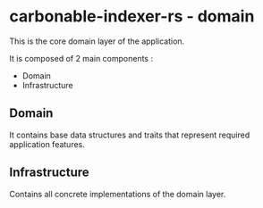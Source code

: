 # carbonable-indexer-rs - domain

This is the core domain layer of the application.

It is composed of 2 main components :

- Domain
- Infrastructure

## Domain

It contains base data structures and traits that represent required application features.

## Infrastructure

Contains all concrete implementations of the domain layer.
